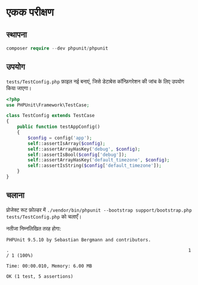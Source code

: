 # एकक परीक्षण

## स्थापना

```php
composer require --dev phpunit/phpunit
```

## उपयोग
`tests/TestConfig.php` फ़ाइल नई बनाएं, जिसे डेटाबेस कॉन्फ़िगरेशन की जांच के लिए उपयोग किया जाएगा।

```php
<?php
use PHPUnit\Framework\TestCase;

class TestConfig extends TestCase
{
    public function testAppConfig()
    {
        $config = config('app');
        self::assertIsArray($config);
        self::assertArrayHasKey('debug', $config);
        self::assertIsBool($config['debug']);
        self::assertArrayHasKey('default_timezone', $config);
        self::assertIsString($config['default_timezone']);
    }
}
```

## चलाना

प्रोजेक्ट रूट फ़ोल्डर में `./vendor/bin/phpunit --bootstrap support/bootstrap.php tests/TestConfig.php` को चलाएँ।

नतीजा निम्नलिखित तरह होगा:
```
PHPUnit 9.5.10 by Sebastian Bergmann and contributors.

.                                                                   1 / 1 (100%)

Time: 00:00.010, Memory: 6.00 MB

OK (1 test, 5 assertions)
```
